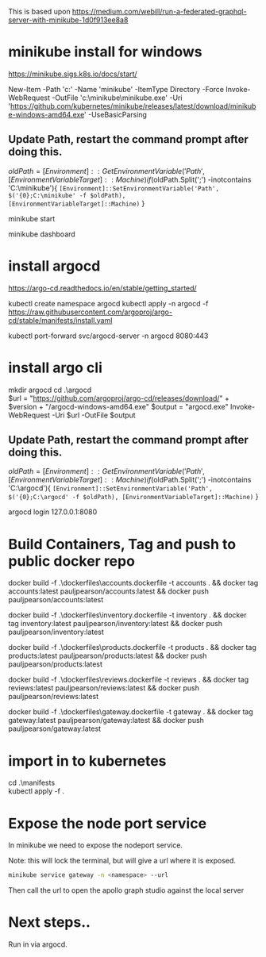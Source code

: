 

This is based upon
https://medium.com/webill/run-a-federated-graphql-server-with-minikube-1d0f913ee8a8

# minikube install for windows
https://minikube.sigs.k8s.io/docs/start/

New-Item -Path 'c:\' -Name 'minikube' -ItemType Directory -Force
Invoke-WebRequest -OutFile 'c:\minikube\minikube.exe' -Uri 'https://github.com/kubernetes/minikube/releases/latest/download/minikube-windows-amd64.exe' -UseBasicParsing

## Update Path, restart the command prompt after doing this.
$oldPath = [Environment]::GetEnvironmentVariable('Path', [EnvironmentVariableTarget]::Machine)
if ($oldPath.Split(';') -inotcontains 'C:\minikube'){ `
  [Environment]::SetEnvironmentVariable('Path', $('{0};C:\minikube' -f $oldPath), [EnvironmentVariableTarget]::Machine) `
}

minikube start

minikube dashboard

# install argocd
https://argo-cd.readthedocs.io/en/stable/getting_started/

kubectl create namespace argocd
kubectl apply -n argocd -f https://raw.githubusercontent.com/argoproj/argo-cd/stable/manifests/install.yaml

kubectl port-forward svc/argocd-server -n argocd 8080:443

# install argo cli

mkdir argocd
cd .\argocd\
$url = "https://github.com/argoproj/argo-cd/releases/download/" + $version + "/argocd-windows-amd64.exe"
$output = "argocd.exe"
Invoke-WebRequest -Uri $url -OutFile $output

## Update Path, restart the command prompt after doing this.
$oldPath = [Environment]::GetEnvironmentVariable('Path', [EnvironmentVariableTarget]::Machine)
if ($oldPath.Split(';') -inotcontains 'C:\argocd'){ `
    [Environment]::SetEnvironmentVariable('Path', $('{0};C:\argocd' -f $oldPath), [EnvironmentVariableTarget]::Machine) `
}

argocd login 127.0.0.1:8080


# Build Containers, Tag and push to public docker repo
docker build -f .\dockerfiles\accounts.dockerfile -t accounts . && docker tag accounts:latest pauljpearson/accounts:latest && docker push pauljpearson/accounts:latest

docker build -f .\dockerfiles\inventory.dockerfile -t inventory . && docker tag inventory:latest pauljpearson/inventory:latest && docker push pauljpearson/inventory:latest

docker build -f .\dockerfiles\products.dockerfile -t products . && docker tag products:latest pauljpearson/products:latest && docker push pauljpearson/products:latest

docker build -f .\dockerfiles\reviews.dockerfile -t reviews . && docker tag reviews:latest pauljpearson/reviews:latest && docker push pauljpearson/reviews:latest

docker build -f .\dockerfiles\gateway.dockerfile -t gateway . && docker tag gateway:latest pauljpearson/gateway:latest && docker push pauljpearson/gateway:latest


# import in to kubernetes

cd .\manifests\
kubectl apply -f .

# Expose the node port service

In minikube we need to expose the nodeport service.

Note: this will lock the terminal, but will give a url where it is exposed.

```sh
minikube service gateway -n <namespace> --url
```

Then call the url to open the apollo graph studio against the local server

# Next steps..
Run in via argocd.